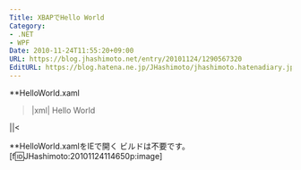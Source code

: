 ```yaml
---
Title: XBAPでHello World
Category:
- .NET
- WPF
Date: 2010-11-24T11:55:20+09:00
URL: https://blog.jhashimoto.net/entry/20101124/1290567320
EditURL: https://blog.hatena.ne.jp/JHashimoto/jhashimoto.hatenadiary.jp/atom/entry/12921228815717258513
---
```


**HelloWorld.xaml
>|xml|
<Page
    xmlns="http://schemas.microsoft.com/winfx/2006/xaml/presentation"
    WindowTitle="Hello World">
    <TextBlock FontSize="24">Hello World</TextBlock>
</Page>
||<

**HelloWorld.xamlをIEで開く
ビルドは不要です。
[f:id:JHashimoto:20101124114650p:image]

